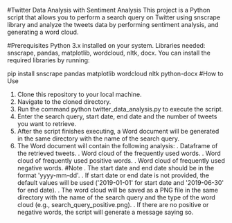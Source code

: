 #Twitter Data Analysis with Sentiment Analysis
This project is a Python script that allows you to perform a search query on Twitter using snscrape library and analyze the tweets data by performing sentiment analysis, and generating a word cloud.

#Prerequisites
Python 3.x installed on your system.
Libraries needed: snscrape, pandas, matplotlib, wordcloud, nltk, docx.
You can install the required libraries by running:


pip install snscrape pandas matplotlib wordcloud nltk python-docx
#How to Use
1. Clone this repository to your local machine.
2. Navigate to the cloned directory.
3. Run the command python twitter_data_analysis.py to execute the script.
4. Enter the search query, start date, end date and the number of tweets you want to retrieve.
5. After the script finishes executing, a Word document will be generated in the same directory with the name of the search query.
6. The Word document will contain the following analysis:
  . Dataframe of the retrieved tweets.
  . Word cloud of the frequently used words.
  . Word cloud of frequently used positive words.
  . Word cloud of frequently used negative words.
#Note
. The start date and end date should be in the format 'yyyy-mm-dd'.
. If start date or end date is not provided, the default values will be used ('2019-01-01' for start date and '2019-06-30' for end date).
. The word cloud will be saved as a PNG file in the same directory with the name of the search query and the type of the word cloud (e.g., search_query_positive.png).
. If there are no positive or negative words, the script will generate a message saying so.
